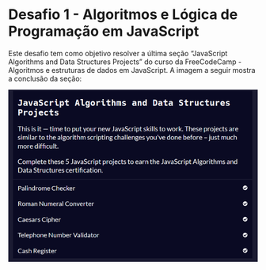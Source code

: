 # Desafio 1 - Algoritmos e Lógica de Programação em JavaScript

Este desafio tem como objetivo resolver a última seção “JavaScript Algorithms and Data Structures Projects” do curso da FreeCodeCamp - Algoritmos e estruturas de dados em JavaScript. A imagem a seguir mostra a conclusão da seção: 

![print](./assets/image.png)
